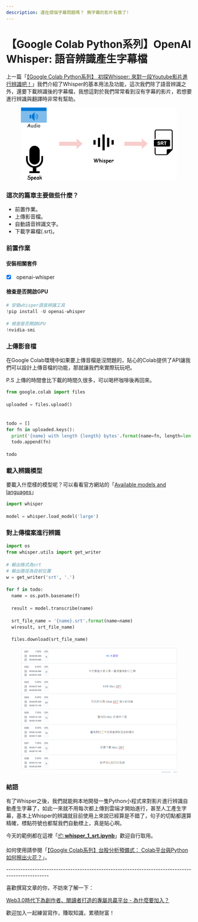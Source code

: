 ```yaml
---
description: 還在煩惱字幕問題嗎？ 無字幕的影片有救了!
---
```


# 【Google Colab Python系列】OpenAI Whisper: 語音辨識產生字幕檔

上一篇「[【Google Colab Python系列】 初探Whisper: 來對一段Youtube影片進行辨識吧！](https://vocus.cc/article/644526c8fd89780001ffdd9f)」我們介紹了Whisper的基本用法及功能，這次我們除了語音辨識之外，還要下載辨識後的字幕檔，我想這對於我們常常看到沒有字幕的影片，若想要進行辨識與翻譯時非常有幫助。

<figure><img src="../.gitbook/assets/whisper_srt.drawio.png" alt=""><figcaption></figcaption></figure>

### 這次的篇章主要做些什麼？

* 前置作業。
* 上傳影音檔。
* 自動語音辨識文字。
* 下載字幕檔(.srt)。

### 前置作業

#### 安裝相關套件

* [x] &#x20;openai-whisper

#### 檢查是否開啟GPU

```python
# 安裝whisper語音辨識工具
!pip install -U openai-whisper

# 檢查是否開啟GPU
!nvidia-smi
```

### 上傳影音檔

在Google Colab環境中如果要上傳音檔是沒問題的，貼心的Colab提供了API讓我們可以設計上傳音檔的功能，那就讓我們來實際玩玩吧。

P.S 上傳的時間會比下載的時間久很多，可以喝杯咖啡後再回來。

```python
from google.colab import files

uploaded = files.upload()


todo = []
for fn in uploaded.keys():
  print('{name} with length {length} bytes'.format(name=fn, length=len(uploaded[fn])))
  todo.append(fn)

todo
```

### 載入辨識模型

要載入什麼樣的模型呢？可以看看官方網站的「[Available models and languages](https://github.com/openai/whisper#available-models-and-languages)」

```python
import whisper

model = whisper.load_model('large')
```

### 對上傳檔案進行辨識

```python
import os
from whisper.utils import get_writer

# 輸出格式為srt
# 輸出路徑為目前位置
w = get_writer('srt', '.')

for f in todo:
  name = os.path.basename(f)

  result = model.transcribe(name)

  srt_file_name = '{name}.srt'.format(name=name)
  w(result, srt_file_name)

  files.download(srt_file_name)

```

<figure><img src="../.gitbook/assets/字幕檔.png" alt=""><figcaption></figcaption></figure>

### 結語

有了Whisper之後，我們就能夠本地開發一隻Python小程式來對影片進行辨識自動產生字幕了，如此一來就不用每次都上傳到雲端才開始進行，甚至人工產生字幕，基本上Whisper的辨識就目前使用上來說已經算是不錯了，句子的切點都還算精確，標點符號也都幫我們自動標上，真是貼心啊。



今天的範例都在這裡「[📦 ](../jupyter-examples/goodinfo\_yield.ipynb)[**whisper\_1\_srt.ipynb**](https://github.com/weihanchen/google-colab-python-learn/blob/main/jupyter-examples/whisper\_1\_srt.ipynb)」歡迎自行取用。

如何使用請參閱「[【Google Colab系列】台股分析預備式： Colab平台與Python如何擦出火花？](https://www.potatomedia.co/s/aNLHZe3S)」。



\------------------------------------------------------------------------------------------------

喜歡撰寫文章的你，不妨來了解一下：

[Web3.0時代下為創作者、閱讀者打造的專屬共贏平台 - 為什麼要加入？](https://www.potatomedia.co/s/2PmFxsq)

歡迎加入一起練習寫作，賺取知識，累積財富！
